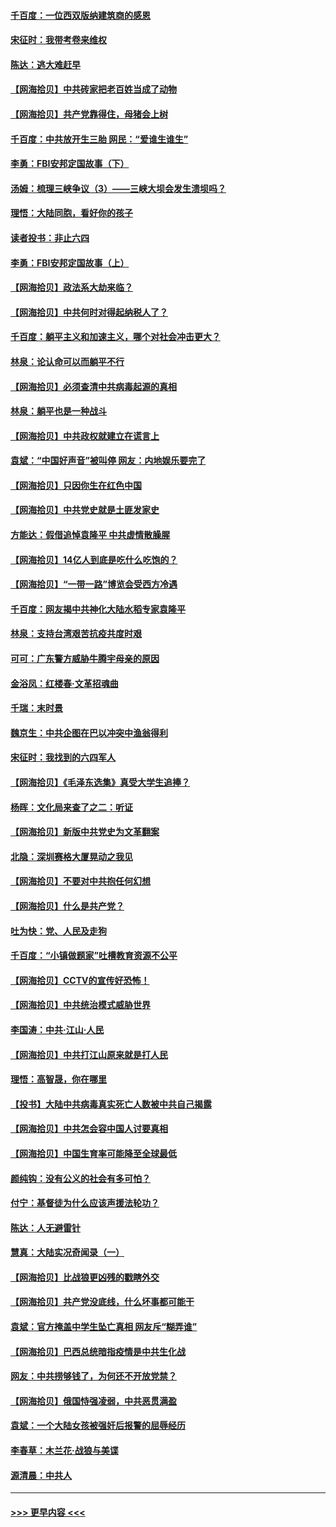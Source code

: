 #### [千百度：一位西双版纳建筑商的感恩](../pages/nsc993/n12998487.md?t=06042101) 
#### [宋征时：我带考卷来维权](../pages/nsc993/n12994088.md?t=06042101) 
#### [陈达：逃大难赶早](../pages/nsc993/n12993569.md?t=06042101) 
#### [【网海拾贝】中共砖家把老百姓当成了动物](../pages/nsc993/n12993483.md?t=06042101) 
#### [【网海拾贝】共产党靠得住，母猪会上树](../pages/nsc993/n12990730.md?t=06042101) 
#### [千百度：中共放开生三胎 网民：“爱谁生谁生”](../pages/nsc993/n12990644.md?t=06042101) 
#### [李勇：FBI安邦定国故事（下）](../pages/nsc993/n12987854.md?t=06042101) 
#### [汤姆：梳理三峡争议（3）——三峡大坝会发生溃坝吗？](../pages/nsc993/n12989806.md?t=06042101) 
#### [理悟：大陆同胞，看好你的孩子](../pages/nsc993/n12989778.md?t=06042101) 
#### [读者投书：非止六四](../pages/nsc993/n12989673.md?t=06042101) 
#### [李勇：FBI安邦定国故事（上）](../pages/nsc993/n12987749.md?t=06042101) 
#### [【网海拾贝】政法系大劫来临？](../pages/nsc993/n12987596.md?t=06042101) 
#### [【网海拾贝】中共何时对得起纳税人了？](../pages/nsc993/n12985578.md?t=06042101) 
#### [千百度：躺平主义和加速主义，哪个对社会冲击更大？](../pages/nsc993/n12985512.md?t=06042101) 
#### [林泉：论认命可以而躺平不行](../pages/nsc993/n12985505.md?t=06042101) 
#### [【网海拾贝】必须查清中共病毒起源的真相](../pages/nsc993/n12984276.md?t=06042101) 
#### [林泉：躺平也是一种战斗](../pages/nsc993/n12984194.md?t=06042101) 
#### [【网海拾贝】中共政权就建立在谎言上](../pages/nsc993/n12981880.md?t=06042101) 
#### [袁斌：“中国好声音”被叫停 网友：内地娱乐要完了](../pages/nsc993/n12981826.md?t=06042101) 
#### [【网海拾贝】只因你生在红色中国](../pages/nsc993/n12979096.md?t=06042101) 
#### [【网海拾贝】中共党史就是土匪发家史](../pages/nsc993/n12976478.md?t=06042101) 
#### [方能达：假借追悼袁隆平 中共虚情散臊腥](../pages/nsc993/n12976396.md?t=06042101) 
#### [【网海拾贝】14亿人到底是吃什么吃饱的？](../pages/nsc993/n12974125.md?t=06042101) 
#### [【网海拾贝】“一带一路”博览会受西方冷遇](../pages/nsc993/n12971787.md?t=06042101) 
#### [千百度：网友揭中共神化大陆水稻专家袁隆平](../pages/nsc993/n12971733.md?t=06042101) 
#### [林泉：支持台湾艰苦抗疫共度时艰](../pages/nsc993/n12971350.md?t=06042101) 
#### [可可：广东警方威胁牛腾宇母亲的原因](../pages/nsc993/n12971100.md?t=06042101) 
#### [金浴凤：红楼春·文革招魂曲](../pages/nsc993/n12970354.md?t=06042101) 
#### [千瑞：末时景](../pages/nsc993/n12970337.md?t=06042101) 
#### [魏京生：中共企图在巴以冲突中渔翁得利](../pages/nsc993/n12970286.md?t=06042101) 
#### [宋征时：我找到的六四军人](../pages/nsc993/n12970213.md?t=06042101) 
#### [【网海拾贝】《毛泽东选集》真受大学生追捧？](../pages/nsc993/n12968779.md?t=06042101) 
#### [杨晖：文化局来查了之二：听证](../pages/nsc993/n12966528.md?t=06042101) 
#### [【网海拾贝】新版中共党史为文革翻案](../pages/nsc993/n12967526.md?t=06042101) 
#### [北隐：深圳赛格大厦晃动之我见](../pages/nsc993/n12967393.md?t=06042101) 
#### [【网海拾贝】不要对中共抱任何幻想](../pages/nsc993/n12965222.md?t=06042101) 
#### [【网海拾贝】什么是共产党？](../pages/nsc993/n12962781.md?t=06042101) 
#### [吐为快：党、人民及走狗](../pages/nsc993/n12962747.md?t=06042101) 
#### [千百度：“小镇做题家”吐槽教育资源不公平](../pages/nsc993/n12962705.md?t=06042101) 
#### [【网海拾贝】CCTV的宣传好恐怖！](../pages/nsc993/n12959984.md?t=06042101) 
#### [【网海拾贝】中共统治模式威胁世界](../pages/nsc993/n12957622.md?t=06042101) 
#### [李国涛：中共‧江山‧人民](../pages/nsc993/n12957502.md?t=06042101) 
#### [【网海拾贝】中共打江山原来就是打人民](../pages/nsc993/n12954345.md?t=06042101) 
#### [理悟：高智晟，你在哪里](../pages/nsc993/n12953115.md?t=06042101) 
#### [【投书】大陆中共病毒真实死亡人数被中共自己揭露](../pages/nsc993/n12953050.md?t=06042101) 
#### [【网海拾贝】中共怎会容中国人讨要真相](../pages/nsc993/n12952161.md?t=06042101) 
#### [【网海拾贝】中国生育率可能降至全球最低](../pages/nsc993/n12948793.md?t=06042101) 
#### [颜纯钩：没有公义的社会有多可怕？](../pages/nsc993/n12947626.md?t=06042101) 
#### [付宁：基督徒为什么应该声援法轮功？](../pages/nsc993/n12947233.md?t=06042101) 
#### [陈达：人无避雷针](../pages/nsc993/n12947098.md?t=06042101) 
#### [慧真：大陆实况奇闻录（一）](../pages/nsc993/n12945811.md?t=06042101) 
#### [【网海拾贝】比战狼更凶残的戳瞎外交](../pages/nsc993/n12945717.md?t=06042101) 
#### [【网海拾贝】共产党没底线，什么坏事都可能干](../pages/nsc993/n12942090.md?t=06042101) 
#### [袁斌：官方掩盖中学生坠亡真相 网友斥“糊弄谁”](../pages/nsc993/n12942029.md?t=06042101) 
#### [【网海拾贝】巴西总统暗指疫情是中共生化战](../pages/nsc993/n12938999.md?t=06042101) 
#### [网友：中共捞够钱了，为何还不开放党禁？](../pages/nsc993/n12938952.md?t=06042101) 
#### [【网海拾贝】俄国恃强凌弱，中共恶贯满盈](../pages/nsc993/n12936626.md?t=06042101) 
#### [袁斌：一个大陆女孩被强奸后报警的屈辱经历](../pages/nsc993/n12936547.md?t=06042101) 
#### [李春草：木兰花·战狼与美谍](../pages/nsc993/n12935995.md?t=06042101) 
#### [源清晨：中共人](../pages/nsc993/n12935589.md?t=06042101) 

----
#### [ >>> 更早内容 <<< ](../indexes/nsc993-earlier.md)
